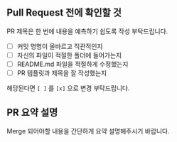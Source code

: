 ## Pull Request 전에 확인할 것

PR 제목은 한 번에 내용을 예측하기 쉽도록 작성 부탁드립니다.

* [ ] 커밋 명명이 올바르고 직관적인지
* [ ] 자신의 파일이 적절한 폴더에 들어가는지
* [ ] README.md 파일을 적절하게 수정했는지
* [ ] PR 템플릿과 제목을 잘 작성했는지

해당된다면 `[ ]` 를 `[x]` 으로 변경 부탁드립니다.

## PR 요약 설명

Merge 되어야할 내용을 간단하게 요약 설명해주시기 바랍니다.